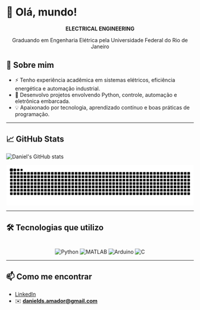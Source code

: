   # 👋 Olá, mundo! 
<p align="center">
 
  <p align="center"><b>ELECTRICAL ENGINEERING</b></p>
  <p align="center">Graduando em Engenharia Elétrica pela Universidade Federal do Rio de Janeiro</p> 
 
</p>


## 🚀 Sobre mim  

- ⚡ Tenho experiência acadêmica em sistemas elétricos, eficiência energética e automação industrial.  
- 🔌 Desenvolvo projetos envolvendo Python, controle, automação e eletrônica embarcada.  
- 💡 Apaixonado por tecnologia, aprendizado contínuo e boas práticas de programação.  

---


## 📈 GitHub Stats

![Daniel's GitHub stats](https://github-readme-stats.vercel.app/api?username=Daniel-sntsa&show_icons=true&theme=radical)

<picture align="center">
  <source media="(prefers-color-scheme: dark)" srcset="https://raw.githubusercontent.com/Daniel-sntsa/Daniel-sntsa/output/github-contribution-grid-snake-dark.svg">
  <source media="(prefers-color-scheme: light)" srcset="https://raw.githubusercontent.com/Daniel-sntsa/Daniel-sntsa/output/github-contribution-grid-snake-dark.svg">
  <img align="center" alt="github contribution grid snake animation" src="https://raw.githubusercontent.com/Daniel-sntsa/Daniel-sntsa/output/github-contribution-grid-snake.svg">
</picture>

---


## 🛠️ Tecnologias que utilizo  

<div align="center" style="display: inline_block"><br>
  <img align="center" alt="Python" height="40" width="50" src="https://cdn.jsdelivr.net/gh/devicons/devicon/icons/python/python-original.svg">
  <img align="center" alt="MATLAB" height="40" width="50" src="https://upload.wikimedia.org/wikipedia/commons/2/21/Matlab_Logo.png">
  <img align="center" alt="Arduino" height="40" width="50" src="https://cdn.jsdelivr.net/gh/devicons/devicon/icons/arduino/arduino-original.svg">
  <img align="center" alt="C" height="40" width="50" src="https://cdn.jsdelivr.net/gh/devicons/devicon/icons/c/c-original.svg">

</div>

---



## 📫 Como me encontrar  

- [LinkedIn](https://www.linkedin.com/in/daniel-dos-santos-amador-a0a1581bb)  
- ✉️ **danields.amador@gmail.com**  

